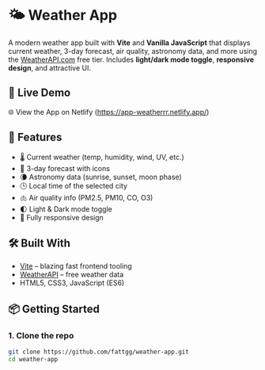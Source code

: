 # 🌤️ Weather App

A modern weather app built with **Vite** and **Vanilla JavaScript** that displays current weather, 3-day forecast, air quality, astronomy data, and more using the [WeatherAPI.com](https://www.weatherapi.com/) free tier. Includes **light/dark mode toggle**, **responsive design**, and attractive UI.

## 🚀 Live Demo

🌐 View the App on Netlify (https://app-weatherrr.netlify.app/)

## 📸 Features

- 🌡️ Current weather (temp, humidity, wind, UV, etc.)
- 📅 3-day forecast with icons
- 🌘 Astronomy data (sunrise, sunset, moon phase)
- 🕒 Local time of the selected city
- 🫁 Air quality info (PM2.5, PM10, CO, O3)
- 🌓 Light & Dark mode toggle
- 📱 Fully responsive design

## 🛠️ Built With

- [Vite](https://vitejs.dev/) – blazing fast frontend tooling
- [WeatherAPI](https://www.weatherapi.com/) – free weather data
- HTML5, CSS3, JavaScript (ES6)

## 📦 Getting Started

### 1. Clone the repo

```bash
git clone https://github.com/fattgg/weather-app.git
cd weather-app